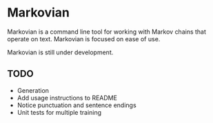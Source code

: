 # Markovian
Markovian is a command line tool for working with Markov chains that operate on
text. Markovian is focused on ease of use.

Markovian is still under development.

## TODO
- Generation
- Add usage instructions to README
- Notice punctuation and sentence endings
- Unit tests for multiple training
